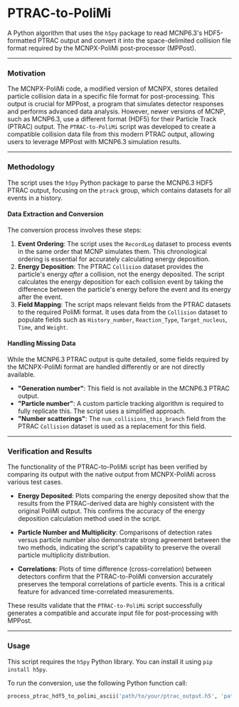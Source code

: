 # PTRAC-to-PoliMi

A Python algorithm that uses the `h5py` package to read MCNP6.3's HDF5-formatted PTRAC output and convert it into the space-delimited collision file format required by the MCNPX-PoliMi post-processor (MPPost).

***

### Motivation

The MCNPX-PoliMi code, a modified version of MCNPX, stores detailed particle collision data in a specific file format for post-processing. This output is crucial for MPPost, a program that simulates detector responses and performs advanced data analysis. However, newer versions of MCNP, such as MCNP6.3, use a different format (HDF5) for their Particle Track (PTRAC) output. The `PTRAC-to-PoliMi` script was developed to create a compatible collision data file from this modern PTRAC output, allowing users to leverage MPPost with MCNP6.3 simulation results.

***

### Methodology

The script uses the `h5py` Python package to parse the MCNP6.3 HDF5 PTRAC output, focusing on the `ptrack` group, which contains datasets for all events in a history.

#### Data Extraction and Conversion
The conversion process involves these steps:

1.  **Event Ordering**: The script uses the `RecordLog` dataset to process events in the same order that MCNP simulates them. This chronological ordering is essential for accurately calculating energy deposition.
2.  **Energy Deposition**: The PTRAC `Collision` dataset provides the particle's energy *after* a collision, not the energy deposited. The script calculates the energy deposition for each collision event by taking the difference between the particle's energy before the event and its energy after the event.
3.  **Field Mapping**: The script maps relevant fields from the PTRAC datasets to the required PoliMi format. It uses data from the `Collision` dataset to populate fields such as `History_number`, `Reaction_Type`, `Target_nucleus`, `Time`, and `Weight`.


#### Handling Missing Data
While the MCNP6.3 PTRAC output is quite detailed, some fields required by the MCNPX-PoliMi format are handled differently or are not directly available.
* **"Generation number"**: This field is not available in the MCNP6.3 PTRAC output.
* **"Particle number"**: A custom particle tracking algorithm is required to fully replicate this. The script uses a simplified approach.
* **"Number scatterings"**: The `num_collisions_this_branch` field from the PTRAC `Collision` dataset is used as a replacement for this field.

***

### Verification and Results

The functionality of the PTRAC-to-PoliMi script has been verified by comparing its output with the native output from MCNPX-PoliMi across various test cases.

* **Energy Deposited**: Plots comparing the energy deposited show that the results from the PTRAC-derived data are highly consistent with the original PoliMi output. This confirms the accuracy of the energy deposition calculation method used in the script.

* **Particle Number and Multiplicity**: Comparisons of detection rates versus particle number also demonstrate strong agreement between the two methods, indicating the script's capability to preserve the overall particle multiplicity distribution.

* **Correlations**: Plots of time difference (cross-correlation) between detectors confirm that the PTRAC-to-PoliMi conversion accurately preserves the temporal correlations of particle events. This is a critical feature for advanced time-correlated measurements.


These results validate that the `PTRAC-to-PoliMi` script successfully generates a compatible and accurate input file for post-processing with MPPost.

***

### Usage

This script requires the `h5py` Python library. You can install it using `pip install h5py`.

To run the conversion, use the following Python function call:

```python
process_ptrac_hdf5_to_polimi_ascii('path/to/your/ptrac_output.h5', 'path/to/your/polimi_collision_data.txt')
